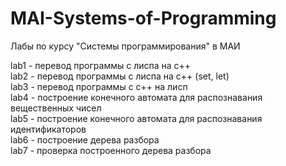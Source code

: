 # MAI-Systems-of-Programming
Лабы по курсу "Системы программирования" в МАИ

lab1 - перевод программы с лиспа на c++  
lab2 - перевод программы с лиспа на с++ (set, let)  
lab3 - перевод программы с с++ на лисп  
lab4 - построение конечного автомата для распознавания вещественных чисел  
lab5 - построение конечного автомата для распознавания идентификаторов  
lab6 - построение дерева разбора  
lab7 - проверка построенного дерева разбора  